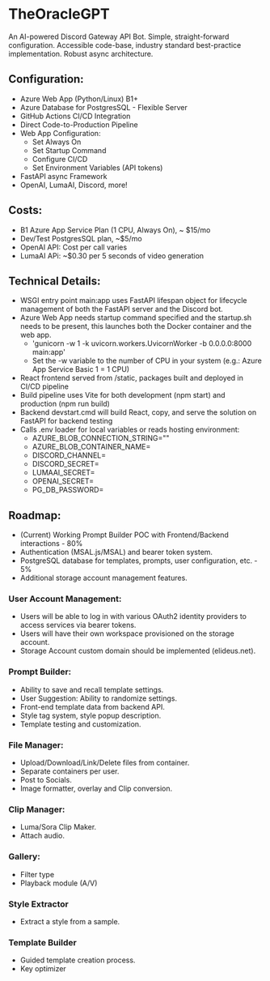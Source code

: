 # TheOracleGPT

  An AI-powered Discord Gateway API Bot. Simple, straight-forward configuration. Accessible code-base, industry standard best-practice implementation. Robust async architecture.

## Configuration:
- Azure Web App (Python/Linux) B1+
- Azure Database for PostgresSQL - Flexible Server
- GitHub Actions CI/CD Integration
- Direct Code-to-Production Pipeline
- Web App Configuration:
  - Set Always On
  - Set Startup Command
  - Configure CI/CD
  - Set Environment Variables (API tokens)
- FastAPI async Framework
- OpenAI, LumaAI, Discord, more!

## Costs:
- B1 Azure App Service Plan (1 CPU, Always On), ~ $15/mo
- Dev/Test PostgresSQL plan, ~$5/mo
- OpenAI API: Cost per call varies
- LumaAI APi: ~$0.30 per 5 seconds of video generation

## Technical Details:
- WSGI entry point main:app uses FastAPI lifespan object for lifecycle management of both the FastAPI server and the Discord bot.
- Azure Web App needs startup command specified and the startup.sh needs to be present, this launches both the Docker container and the web app.
  - 'gunicorn -w 1 -k uvicorn.workers.UvicornWorker -b 0.0.0.0:8000 main:app'
  - Set the -w variable to the number of CPU in your system (e.g.: Azure App Service Basic 1 = 1 CPU)
- React frontend served from /static, packages built and deployed in CI/CD pipeline
- Build pipeline uses Vite for both development (npm start) and production (npm run build)
- Backend devstart.cmd will build React, copy, and serve the solution on FastAPI for backend testing
- Calls .env loader for local variables or reads hosting environment:
  - AZURE_BLOB_CONNECTION_STRING=""
  - AZURE_BLOB_CONTAINER_NAME=
  - DISCORD_CHANNEL=
  - DISCORD_SECRET=
  - LUMAAI_SECRET=
  - OPENAI_SECRET=
  - PG_DB_PASSWORD=

## Roadmap:
- (Current) Working Prompt Builder POC with Frontend/Backend interactions - 80%
- Authentication (MSAL.js/MSAL) and bearer token system.
- PostgreSQL database for templates, prompts, user configuration, etc. - 5%
- Additional storage account management features.

### User Account Management:
- Users will be able to log in with various OAuth2 identity providers to access services via bearer tokens.
- Users will have their own workspace provisioned on the storage account.
- Storage Account custom domain should be implemented (elideus.net).
### Prompt Builder:
- Ability to save and recall template settings.
- User Suggestion: Ability to randomize settings.
- Front-end template data from backend API.
- Style tag system, style popup description.
- Template testing and customization.
### File Manager:
- Upload/Download/Link/Delete files from container.
- Separate containers per user.
- Post to Socials.
- Image formatter, overlay and Clip conversion.
### Clip Manager:
- Luma/Sora Clip Maker.
- Attach audio.
### Gallery:
- Filter type
- Playback module (A/V)
### Style Extractor
- Extract a style from a sample.
### Template Builder
- Guided template creation process.
- Key optimizer